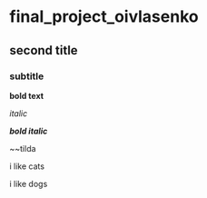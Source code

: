 # final_project_oivlasenko

## second title

### subtitle

 **bold text**
 
 *italic*
 
 **_bold italic_**
 
 ~~tilda
 
 i like cats
 
 i like dogs
 
